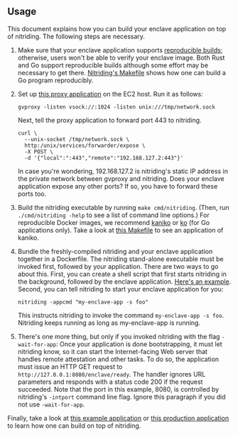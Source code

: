 ## Usage

This document explains how you can build your enclave application on top of
nitriding.  The following steps are necessary.

1. Make sure that your enclave application supports [reproducible
   builds](https://reproducible-builds.org); otherwise, users won't be able to
   verify your enclave image.  Both Rust and Go support reproducible builds
   although some effort may be necessary to get there.
   [Nitriding's Makefile](../cmd/Makefile) shows how one can build a Go program
   reproducibly.

2. Set up
   [this proxy application](https://github.com/containers/gvisor-tap-vsock/tree/main/cmd/gvproxy)
   on the EC2 host.  Run it as follows:
   ```
   gvproxy -listen vsock://:1024 -listen unix:///tmp/network.sock
   ```
   Next, tell the proxy application to forward port 443 to nitriding.
   ```
   curl \
     --unix-socket /tmp/network.sock \
     http:/unix/services/forwarder/expose \
     -X POST \
     -d '{"local":":443","remote":"192.168.127.2:443"}'
   ```
   In case you're wondering, 192.168.127.2 is nitriding's static IP address in
   the private network between gvproxy and nitriding.  Does your enclave
   application expose any other ports?  If so, you have to forward these ports
   too.

3. Build the nitriding executable by running `make cmd/nitriding`.
   (Then, run `./cmd/nitriding -help` to see a list of command line options.)
   For reproducible Docker images, we recommend
   [kaniko](https://github.com/GoogleContainerTools/kaniko)
   or
   [ko](https://github.com/ko-build/ko) (for Go applications only).
   Take a look at [this
   Makefile](https://github.com/brave/star-randsrv/blob/main/Makefile) to see
   an application of kaniko.

3. Bundle the freshly-compiled nitriding and your enclave application together
   in a Dockerfile.  The nitriding stand-alone executable must be invoked
   first, followed by your application.  There are two ways to go about this.
   First, you can create a shell script that first starts nitriding in the
   background, followed by the enclave application.  [Here's an
   example](../example/start.sh).  Second, you can tell nitriding to start your
   enclave application for you:
   ```
   nitriding -appcmd "my-enclave-app -s foo"
   ```
   This instructs nitriding to invoke the command `my-enclave-app -s foo`.
   Nitriding keeps running as long as my-enclave-app is running.

4. There's one more thing, but only if you invoked nitriding with the flag
   `-wait-for-app`: Once your application is done bootstrapping, it must let
   nitriding know, so it can start the Internet-facing Web server that handles
   remote attestation and other tasks.  To do so, the application must issue an
   HTTP GET request to `http://127.0.0.1:8080/enclave/ready`.  The handler
   ignores URL parameters and responds with a status code 200 if the request
   succeeded.  Note that the port in this example, 8080, is controlled by
   nitriding's `-intport` command line flag.  Ignore this paragraph if you did
   not use `-wait-for-app`.

Finally, take a look at
[this example application](example/)
or 
[this production application](https://github.com/brave/star-randsrv/)
to learn how one can build on top of nitriding.
